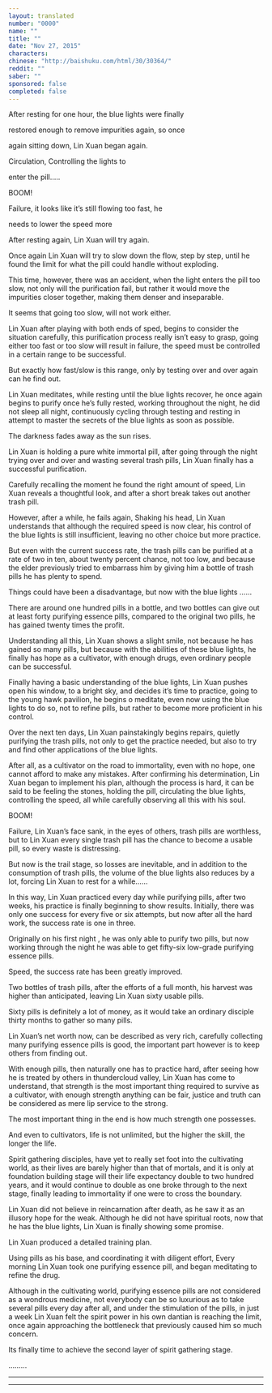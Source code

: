 ```yaml
---
layout: translated
number: "0000"
name: ""
title: ""
date: "Nov 27, 2015"
characters:
chinese: "http://baishuku.com/html/30/30364/"
reddit: ""
saber: ""
sponsored: false
completed: false
---
```


After resting for one hour, the blue lights were finally

restored enough to remove impurities again, so once

again sitting down, Lin Xuan began again.

Circulation, Controlling the lights to

enter the pill…..

BOOM!

Failure, it looks like it’s still flowing too fast, he

needs to lower the speed more

After resting again, Lin Xuan will try again.

Once again Lin Xuan will try to slow down the flow, step by step, until he found the limit for what the pill could handle without exploding.

This time, however, there was an accident, when the light enters the pill too slow, not only will the purification fail, but rather it would move the impurities closer together, making them denser and inseparable.

It seems that going too slow, will not work either.

Lin Xuan after playing with both ends of sped, begins to consider the situation carefully, this purification process really isn’t easy to grasp, going either too fast or too slow will result in failure, the speed must be controlled in a certain range to be successful.

But exactly how fast/slow is this range, only by testing over and over again can he find out.

Lin Xuan meditates, while resting until the blue lights recover, he once again begins to purify once he’s fully rested, working throughout the night, he did not sleep all night, continuously cycling through testing and resting in attempt to master the secrets of the blue lights as soon as possible.

The darkness fades away as the sun rises.

Lin Xuan is holding a pure white immortal pill, after going through the night trying over and over and wasting several trash pills, Lin Xuan finally has a successful purification.

Carefully recalling the moment he found the right amount of speed, Lin Xuan reveals a thoughtful look, and after a short break takes out another trash pill.

However, after a while, he fails again, Shaking his head, Lin Xuan understands that although the required speed is now clear, his control of the blue lights is still insufficient, leaving no other choice but more practice.

But even with the current success rate, the trash pills can be purified at a rate of two in ten, about twenty percent chance, not too low, and because the elder previously tried to embarrass him by giving him a bottle of trash pills he has plenty to spend.

Things could have been a disadvantage, but now with the blue lights ……

There are around one hundred pills in a bottle, and two bottles can give out at least forty purifying essence pills, compared to the original two pills, he has gained twenty times the profit.

Understanding all this, Lin Xuan shows a slight smile, not because he has gained so many pills, but because with the abilities of these blue lights, he finally has hope as a cultivator, with enough drugs, even ordinary people can be successful.

Finally having a basic understanding of the blue lights, Lin Xuan pushes open his window, to a bright sky, and decides it’s time to practice, going to the young hawk pavilion, he begins o meditate, even now using the blue lights to do so, not to refine pills, but rather to become more proficient in his control.

Over the next ten days, Lin Xuan painstakingly begins repairs, quietly purifying the trash pills, not only to get the practice needed, but also to try and find other applications of the blue lights.

After all, as a cultivator on the road to immortality, even with no hope, one cannot afford to make any mistakes. After confirming his determination, Lin Xuan began to implement his plan, although the process is hard, it can be said to be feeling the stones, holding the pill, circulating the blue lights, controlling the speed, all while carefully observing all this with his soul.

BOOM!

Failure, Lin Xuan’s face sank, in the eyes of others, trash pills are worthless, but to Lin Xuan every single trash pill has the chance to become a usable pill, so every waste is distressing.

But now is the trail stage, so losses are inevitable, and in addition to the consumption of trash pills, the volume of the blue lights also reduces by a lot, forcing Lin Xuan to rest for a while……

In this way, Lin Xuan practiced every day while purifying pills, after two weeks,  his practice is finally beginning to show results. Initially, there was only one success for every five or six attempts, but now after all the hard work, the success rate is one in three.

Originally on his first night , he was only able to purify two pills, but now working through the night he was able to get fifty-six low-grade purifying essence pills.

Speed, the success rate has been greatly improved.

Two bottles of trash pills, after the efforts of a full month, his harvest was higher than anticipated, leaving Lin Xuan sixty usable pills.

Sixty pills is definitely a lot of money, as it would take an ordinary disciple thirty months to gather so many pills.

Lin Xuan’s net worth now, can be described as very rich, carefully collecting many purifying essence pills is good, the important part however is to keep others from finding out.

With enough pills, then naturally one has to practice hard, after seeing how he is treated by others in thundercloud valley, Lin Xuan has come to understand, that strength is the most important thing required to survive as a cultivator, with enough strength anything can be fair, justice and truth can be considered as mere lip service to the strong.

The most important thing in the end is how much strength one possesses.

And even to cultivators, life is not unlimited, but the higher the skill, the longer the life.

Spirit gathering disciples, have yet to really set foot into the cultivating world, as their lives are barely higher than that of mortals, and it is only at foundation building stage will their life expectancy double to two hundred years, and it would continue to double as one broke through to the next stage, finally leading to immortality if one were to cross the boundary.

Lin Xuan did not believe in reincarnation after death, as he saw it as an illusory hope for the weak. Although he did not have spiritual roots, now that he has the blue lights, Lin Xuan is finally showing some promise.

Lin Xuan produced a detailed training plan.

Using pills as his base, and coordinating it with diligent effort, Every morning Lin Xuan took one purifying essence pill, and began meditating to refine the drug.

Although in the cultivating world, purifying essence pills are not considered as a wondrous medicine, not everybody can be so luxurious as to take several pills every day after all, and under the stimulation of the pills, in just a week Lin Xuan felt the spirit power in his own dantian is reaching the limit, once again approaching the bottleneck that previously caused him so much concern.

Its finally time to achieve the second layer of spirit gathering stage.

………

- - -
- - -

[^1]:
